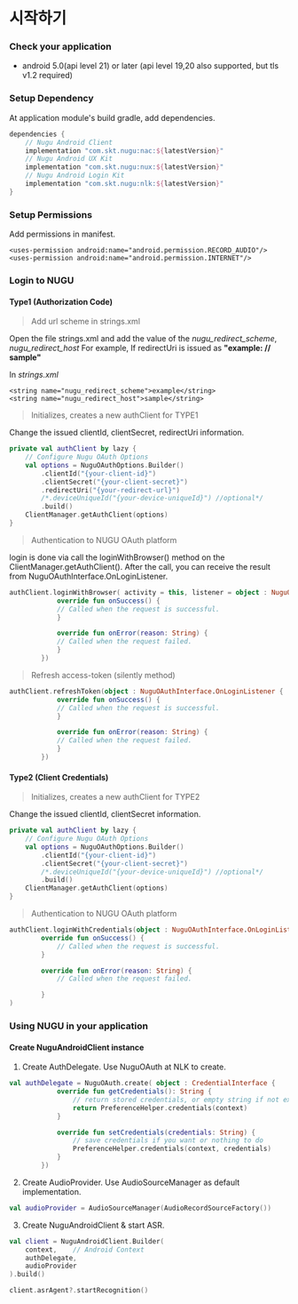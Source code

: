 # 시작하기

### Check your application

* android 5.0\(api level 21\) or later \(api level 19,20 also supported, but  tls v1.2 required\)

### Setup Dependency

At application module's build gradle, add dependencies.

```groovy
dependencies {
    // Nugu Android Client
    implementation "com.skt.nugu:nac:${latestVersion}"
    // Nugu Android UX Kit
    implementation "com.skt.nugu:nux:${latestVersion}"
    // Nugu Android Login Kit
    implementation "com.skt.nugu:nlk:${latestVersion}"
}
```

### Setup Permissions

Add permissions in manifest.

```markup
<uses-permission android:name="android.permission.RECORD_AUDIO"/>
<uses-permission android:name="android.permission.INTERNET"/>
```

### Login to NUGU

#### Type1 \(Authorization Code\)

> Add url scheme in strings.xml

Open the file strings.xml and add the value of the _nugu\_redirect\_scheme_, _nugu\_redirect\_host_ For example, If redirectUri is issued as **"example: // sample"**

In _strings.xml_

```markup
<string name="nugu_redirect_scheme">example</string>
<string name="nugu_redirect_host">sample</string>
```

> Initializes, creates a new authClient for TYPE1

Change the issued clientId, clientSecret, redirectUri information.

```kotlin
private val authClient by lazy {
    // Configure Nugu OAuth Options
    val options = NuguOAuthOptions.Builder()
        .clientId("{your-client-id}")
        .clientSecret("{your-client-secret}")
        .redirectUri("{your-redirect-url}")
        /*.deviceUniqueId("{your-device-uniqueId}") //optional*/ 
        .build()
    ClientManager.getAuthClient(options)
}
```

> Authentication to NUGU OAuth platform

login is done via call the loginWithBrowser\(\) method on the ClientManager.getAuthClient\(\). After the call, you can receive the result from NuguOAuthInterface.OnLoginListener.

```kotlin
authClient.loginWithBrowser( activity = this, listener = object : NuguOAuthInterface.OnLoginListener {
            override fun onSuccess() {
            // Called when the request is successful.
            }

            override fun onError(reason: String) {
            // Called when the request failed.
            }
        })
```

> Refresh access-token \(silently method\)

```kotlin
authClient.refreshToken(object : NuguOAuthInterface.OnLoginListener {
            override fun onSuccess() {
            // Called when the request is successful.
            }

            override fun onError(reason: String) {
            // Called when the request failed.
            }
        })
```

#### Type2 \(Client Credentials\)

> Initializes, creates a new authClient for TYPE2

Change the issued clientId, clientSecret information.

```kotlin
private val authClient by lazy {
    // Configure Nugu OAuth Options
    val options = NuguOAuthOptions.Builder()
        .clientId("{your-client-id}")
        .clientSecret("{your-client-secret}")
        /*.deviceUniqueId("{your-device-uniqueId}") //optional*/ 
        .build()
    ClientManager.getAuthClient(options)
}
```

> Authentication to NUGU OAuth platform

```kotlin
authClient.loginWithCredentials(object : NuguOAuthInterface.OnLoginListener {
        override fun onSuccess() {
            // Called when the request is successful.
        }

        override fun onError(reason: String) {
            // Called when the request failed.

        }
)
```

### Using NUGU in your application

#### Create NuguAndroidClient instance

1. Create AuthDelegate. Use NuguOAuth at NLK to create.

```kotlin
val authDelegate = NuguOAuth.create( object : CredentialInterface {
            override fun getCredentials(): String {
                // return stored credentials, or empty string if not exist.
                return PreferenceHelper.credentials(context)
            }

            override fun setCredentials(credentials: String) {
                // save credentials if you want or nothing to do
                PreferenceHelper.credentials(context, credentials)
            }
        })
```

2. Create AudioProvider. Use AudioSourceManager as default implementation.

```kotlin
val audioProvider = AudioSourceManager(AudioRecordSourceFactory())
```

3. Create NuguAndroidClient & start ASR.

```kotlin
val client = NuguAndroidClient.Builder(
    context,    // Android Context
    authDelegate,
    audioProvider
).build()

client.asrAgent?.startRecognition()
```

